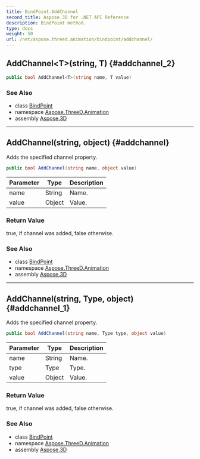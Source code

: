 ```yaml
---
title: BindPoint.AddChannel
second_title: Aspose.3D for .NET API Reference
description: BindPoint method. 
type: docs
weight: 50
url: /net/aspose.threed.animation/bindpoint/addchannel/
---
```

## AddChannel&lt;T&gt;(string, T) {#addchannel_2}

```csharp
public bool AddChannel<T>(string name, T value)
```

### See Also

* class [BindPoint](../)
* namespace [Aspose.ThreeD.Animation](../../bindpoint/)
* assembly [Aspose.3D](../../../)

---

## AddChannel(string, object) {#addchannel}

Adds the specified channel property.

```csharp
public bool AddChannel(string name, object value)
```

| Parameter | Type | Description |
| --- | --- | --- |
| name | String | Name. |
| value | Object | Value. |

### Return Value

true, if channel was added, false otherwise.

### See Also

* class [BindPoint](../)
* namespace [Aspose.ThreeD.Animation](../../bindpoint/)
* assembly [Aspose.3D](../../../)

---

## AddChannel(string, Type, object) {#addchannel_1}

Adds the specified channel property.

```csharp
public bool AddChannel(string name, Type type, object value)
```

| Parameter | Type | Description |
| --- | --- | --- |
| name | String | Name. |
| type | Type | Type. |
| value | Object | Value. |

### Return Value

true, if channel was added, false otherwise.

### See Also

* class [BindPoint](../)
* namespace [Aspose.ThreeD.Animation](../../bindpoint/)
* assembly [Aspose.3D](../../../)


